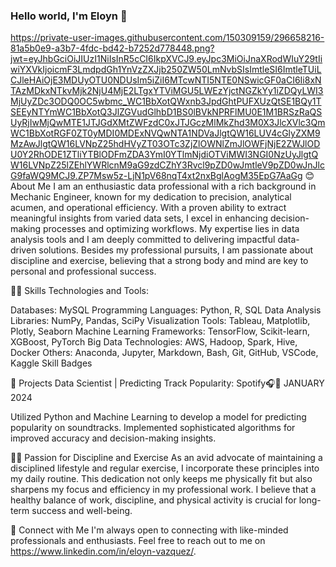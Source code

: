 ### Hello world, I'm Eloyn 👋
https://private-user-images.githubusercontent.com/150309159/296658216-81a5b0e9-a3b7-4fdc-bd42-b7252d778448.png?jwt=eyJhbGciOiJIUzI1NiIsInR5cCI6IkpXVCJ9.eyJpc3MiOiJnaXRodWIuY29tIiwiYXVkIjoicmF3LmdpdGh1YnVzZXJjb250ZW50LmNvbSIsImtleSI6ImtleTUiLCJleHAiOjE3MDUyOTU0NDUsIm5iZiI6MTcwNTI5NTE0NSwicGF0aCI6Ii8xNTAzMDkxNTkvMjk2NjU4MjE2LTgxYTViMGU5LWEzYjctNGZkYy1iZDQyLWI3MjUyZDc3ODQ0OC5wbmc_WC1BbXotQWxnb3JpdGhtPUFXUzQtSE1BQy1TSEEyNTYmWC1BbXotQ3JlZGVudGlhbD1BS0lBVkNPRFlMU0E1M1BRSzRaQSUyRjIwMjQwMTE1JTJGdXMtZWFzdC0xJTJGczMlMkZhd3M0X3JlcXVlc3QmWC1BbXotRGF0ZT0yMDI0MDExNVQwNTA1NDVaJlgtQW16LUV4cGlyZXM9MzAwJlgtQW16LVNpZ25hdHVyZT03OTc3ZjZlOWNlZmJlOWFjNjE2ZWJlODU0Y2RhODE1ZTliYTBlODFmZDA3YmI0YTlmNjdiOTViMWI3NGI0NzUyJlgtQW16LVNpZ25lZEhlYWRlcnM9aG9zdCZhY3Rvcl9pZD0wJmtleV9pZD0wJnJlcG9faWQ9MCJ9.ZP7Msw5z-LjN1pV68nqT4xt2nxBglAogM35EpG7AaGg
😊 About Me
I am an enthusiastic data professional with a rich background in Mechanic Engineer, known for my dedication to precision, analytical acumen, and operational efficiency. With a proven ability to extract meaningful insights from varied data sets, I excel in enhancing decision-making processes and optimizing workflows. My expertise lies in data analysis tools and I am deeply committed to delivering impactful data-driven solutions. Besides my professional pursuits, I am passionate about discipline and exercise, believing that a strong body and mind are key to personal and professional success.

👩‍💻 Skills
Technologies and Tools:

Databases: MySQL
Programming Languages: Python, R, SQL
Data Analysis Libraries: NumPy, Pandas, SciPy
Visualization Tools: Tableau, Matplotlib, Plotly, Seaborn
Machine Learning Frameworks: TensorFlow, Scikit-learn, XGBoost, PyTorch
Big Data Technologies: AWS, Hadoop, Spark, Hive, Docker
Others: Anaconda, Jupyter, Markdown, Bash, Git, GitHub, VSCode, Kaggle
Skill Badges

🔮 Projects
Data Scientist | Predicting Track Popularity: Spotify🎧🎵
JANUARY 2024

Utilized Python and Machine Learning to develop a model for predicting popularity on soundtracks.
Implemented sophisticated algorithms for improved accuracy and decision-making insights.



🏋️‍♂️ Passion for Discipline and Exercise
As an avid advocate of maintaining a disciplined lifestyle and regular exercise, I incorporate these principles into my daily routine. This dedication not only keeps me physically fit but also sharpens my focus and efficiency in my professional work. I believe that a healthy balance of work, discipline, and physical activity is crucial for long-term success and well-being.

🤝 Connect with Me
I'm always open to connecting with like-minded professionals and enthusiasts. Feel free to reach out to me on https://www.linkedin.com/in/eloyn-vazquez/.

